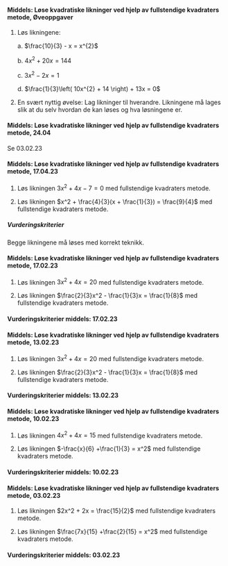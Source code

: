 
#### Middels: Løse kvadratiske likninger ved hjelp av fullstendige kvadraters metode,  Øveoppgaver

1. Løs likningene:

    a.  $\frac{10}{3} - x = x^{2}$

    b.  $4x^{2} + 20x = 144$

    c.  $3x^{2} - 2x = 1$

    d.  $\frac{1}{3}\left( 10x^{2} + 14 \right) + 13x = 0$

2. En svært nyttig øvelse: Lag likninger til hverandre. Likningene må
    lages slik at du selv hvordan de kan løses og hva løsningene er.


#### Middels: Løse kvadratiske likninger ved hjelp av fullstendige kvadraters metode,  24.04

Se 03.02.23


#### Middels: Løse kvadratiske likninger ved hjelp av fullstendige kvadraters metode,  17.04.23

1. Løs likningen $3x^2 + 4x - 7 = 0$ med fullstendige kvadraters metode.

2. Løs likningen $x^2 + \frac{4}{3}(x + \frac{1}{3})  = \frac{9}{4}$ med fullstendige kvadraters metode.

##### Vurderingskriterier

Begge likningene må løses med korrekt teknikk.


#### Middels: Løse kvadratiske likninger ved hjelp av fullstendige kvadraters metode,  17.02.23

1. Løs likningen $3x^2 + 4x = {20}$ med fullstendige kvadraters metode.

2. Løs likningen $\frac{2}{3}x^2 - \frac{1}{3}x  = \frac{1}{8}$ med fullstendige kvadraters metode.

#### Vurderingskriterier middels:  17.02.23

#### Middels: Løse kvadratiske likninger ved hjelp av fullstendige kvadraters metode,  13.02.23

1. Løs likningen $3x^2 + 4x = {20}$ med fullstendige kvadraters metode.

2. Løs likningen $\frac{2}{3}x^2 - \frac{1}{3}x  = \frac{1}{8}$ med fullstendige kvadraters metode.

#### Vurderingskriterier middels:  13.02.23

#### Middels: Løse kvadratiske likninger ved hjelp av fullstendige kvadraters metode,  10.02.23

1. Løs likningen $4x^2 + 4x = {15}$ med fullstendige kvadraters metode.

2. Løs likningen $-\frac{x}{6} +\frac{1}{3}  = x^2$ med fullstendige kvadraters metode.

#### Vurderingskriterier middels:  10.02.23

#### Middels: Løse kvadratiske likninger ved hjelp av fullstendige kvadraters metode,  03.02.23

1. Løs likningen $2x^2 + 2x = \frac{15}{2}$ med fullstendige kvadraters metode.

2. Løs likningen $\frac{7x}{15} +\frac{2}{15}  = x^2$ med fullstendige kvadraters metode.

#### Vurderingskriterier middels:  03.02.23
